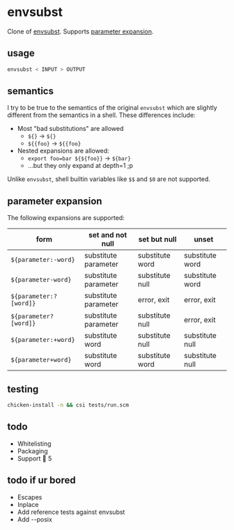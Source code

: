 # envsubst

Clone of [envsubst](https://www.gnu.org/software/gettext/manual/html_node/envsubst-Invocation.html). Supports [parameter expansion](http://pubs.opengroup.org/onlinepubs/009695399/utilities/xcu_chap02.html#tag_02_06_02).

## usage

```bash
envsubst < INPUT > OUTPUT
```

## semantics

I try to be true to the semantics of the original `envsubst` which are slightly
different from the semantics in a shell. These differences include:

* Most "bad substitutions" are allowed
    * `${}` -> `${}`
    * `${{foo}` -> `${{foo}`
* Nested expansions are allowed:
    * `export foo=bar ${${foo}}` -> `${bar}`
    * ...but they only expand at depth=1 ;p

Unlike `envsubst`, shell builtin variables like `$$` and `$0` are not supported.

## parameter expansion

The following expansions are supported:

| form | set and not null | set but null | unset |
| ---- | ---------------- | ------------ | ----- |
| `${parameter:-word}` | substitute parameter | substitute word | substitute word |
| `${parameter-word}` | substitute parameter | substitute null | substitute word |
| `${parameter:?[word]}` | substitute parameter | error, exit | error, exit |
| `${parameter?[word]}` | substitute parameter | substitute null | error, exit |
| `${parameter:+word}` | substitute word | substitute null | substitute null |
| `${parameter+word}` | substitute word | substitute word | substitute null |

## testing

```bash
chicken-install -n && csi tests/run.scm
```

## todo

* Whitelisting
* Packaging
* Support 🐔 5

## todo if ur bored

* Escapes
* Inplace
* Add reference tests against envsubst
* Add --posix
